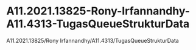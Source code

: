 # A11.2021.13825-Rony-Irfannandhy-A11.4313-TugasQueueStrukturData
A11.2021.13825/Rony Irfannandhy/A11.4313/TugasQueueStrukturData
